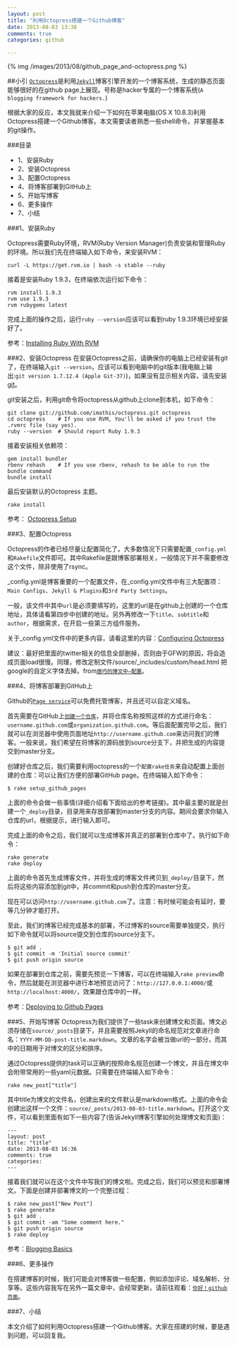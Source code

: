 ```yaml
---
layout: post
title: "利用Octopress搭建一个Github博客"
date: 2013-08-03 13:38
comments: true
categories: github

---
```


{% img /images/2013/08/github_page_and-octopress.png %}

##小引
[`Octopress`](http://octopress.org/)是利用[`Jekyll`](http://github.com/mojombo/jekyll)博客引擎开发的一个博客系统，生成的静态页面能够很好的在github page上展现。号称是hacker专属的一个博客系统(`A blogging framework for hackers.`)

根据大家的反应，本文我就来介绍一下如何在苹果电脑(OS X 10.8.3)利用Octopress搭建一个Github博客。本文需要读者熟悉一些shell命令，并掌握基本的git操作。

<!--more-->
###目录
* 1、安装Ruby
* 2、安装Octopress
* 3、配置Octopress
* 4、将博客部署到GitHub上
* 5、开始写博客
* 6、更多操作
* 7、小结


###1、安装Ruby

Octopress需要Ruby环境，RVM(Ruby Version Manager)负责安装和管理Ruby的环境。所以我们先在终端输入如下命令，来安装RVM：

```
curl -L https://get.rvm.io | bash -s stable --ruby
```

接着是安装Ruby 1.9.3，在终端依次运行如下命令：

```
rvm install 1.9.3
rvm use 1.9.3
rvm rubygems latest
```
完成上面的操作之后，运行`ruby --version`应该可以看到ruby 1.9.3环境已经安装好了。

参考：[Installing Ruby With RVM](http://octopress.org/docs/setup/rvm/)

  
###2、安装Octopress
在安装Octopress之前，请确保你的电脑上已经安装有git了，在终端输入`git --version`，应该可以看到电脑中的git版本(我电脑上输出:`git version 1.7.12.4 (Apple Git-37)`)，如果没有显示相关内容，请先安装[git](http://git-scm.com/)。

git安装之后，利用git命令将octopress从github上clone到本机，如下命令：

```
git clone git://github.com/imathis/octopress.git octopress
cd octopress    # If you use RVM, You'll be asked if you trust the .rvmrc file (say yes).
ruby --version  # Should report Ruby 1.9.3
```
接着安装相关依赖项：

```
gem install bundler
rbenv rehash    # If you use rbenv, rehash to be able to run the bundle command
bundle install
```
最后安装默认的Octopress 主题。
```
rake install
```

参考： [Octopress Setup](http://octopress.org/docs/setup/)
 
###3、配置Octopress

Octopress的作者已经尽量让配置简化了。大多数情况下只需要配置`_config.yml`和`Rakefile`文件即可。其中Rakefile是跟博客部署相关，一般情况下并不需要修改这个文件，除非使用了rsync。

_config.yml是博客重要的一个配置文件，在_config.yml文件中有三大配置项：`Main Configs`、`Jekyll & Plugins`和`3rd Party Settings`。

一般，该文件中其中`url`是必须要填写的，这里的url是在github上创建的一个仓库地址，具体请看第四步中创建的地址。另外再修改一下`title`、`subtitle`和`author`，根据需求，在开启一些第三方组件服务。

关于_config.yml文件中的更多内容，请看这里的内容：[Configuring Octopress](http://octopress.org/docs/configuring/)

建议：最好把里面的twitter相关的信息全部删掉，否则由于GFW的原因，将会造成页面load很慢。同理，修改定制文件/source/_includes/custom/head.html 把google的自定义字体去掉。from[`唐巧的博文中—配置`](http://blog.devtang.com/blog/2012/02/10/setup-blog-based-on-github/)。

 
###4、将博客部署到GitHub上

Github的[`Page service`](http://pages.github.com/)可以免费托管博客，并且还可以自定义域名。

首先需要在GitHub上[`创建一个仓库`](https://github.com/new)，并将仓库名称按照这样的方式进行命名：`username.github.com`或`organization.github.com`。等后面配置完毕之后，我们就可以在浏览器中使用页面地址`http://username.github.com`来访问我们的博客。一般来说，我们希望在将博客的源码放到source分支下，并把生成的内容提交到master分支。

创建好仓库之后，我们需要利用octopress的一个`配置rake任务`来自动配置上面创建的仓库：可以让我们方便的部署GitHub page。在终端输入如下命令：

```
$ rake setup_github_pages
```
上面的命令会做一些事情(详细介绍看下面给出的参考链接)。其中最主要的就是创建一个`_deploy`目录，目录用来存放部署到master分支的内容。期间会要求你输入仓库的url，根据提示，进行输入即可。

完成上面的命令之后，我们就可以生成博客并真正的部署到仓库中了。执行如下命令：
```
rake generate
rake deploy
```
上面的命令首先生成博客文件，并将生成的博客文件拷贝到`_deploy/`目录下，然后将这些内容添加到git中，并commit和push到仓库的master分支。

现在可以访问`http://username.github.com`了。注意：有时候可能会有延时，要等几分钟才能打开。

至此，我们的博客已经完成基本的部署，不过博客的source需要单独提交，执行如下命令就可以将source提交到仓库的source分支下。
```
$ git add .
$ git commit -m 'Initial source commit'
$ git push origin source
```

如果在部署到仓库之前，需要先预览一下博客，可以在终端输入`rake preview`命令，然后就能在浏览器中进行本地预览访问了：`http://127.0.0.1:4000/`或`http://localhost:4000/`，效果跟仓库中的一样。

参考：[Deploying to Github Pages](http://octopress.org/docs/deploying/)
 
###5、开始写博客
Octopress为我们提供了一些task来创建博文和页面。博文必须存储在`source/_posts`目录下，并且需要按照Jekyll的命名规范对文章进行命名：`YYYY-MM-DD-post-title.markdown`。文章的名字会被当做url的一部分，而其中的日期用于对博文的区分和排序。

通过Octopress提供的task可以正确的按照命名规范创建一个博文，并且在博文中会附带常用的一些yaml元数据。只需要在终端输入如下命令：

```
rake new_post["title"]
```
其中title为博文的文件名，创建出来的文件默认是markdown格式。上面的命令会创建出这样一个文件：`source/_posts/2013-08-03-title.markdown`。打开这个文件，可以看到里面有如下一些内容了(告诉Jekyll博客引擎如何处理博文和页面)：
```
---
layout: post
title: "title"
date: 2013-08-03 16:36
comments: true
categories: 
---
```
接着我们就可以在这个文件中写我们的博文啦。完成之后，我们可以预览和部署博文。下面是创建并部署博文的一个完整过程：

```
$ rake new_post["New Post"]
$ rake generate
$ git add .
$ git commit -am "Some comment here." 
$ git push origin source
$ rake deploy
```

参考：[Blogging Basics](http://octopress.org/docs/blogging/)
 
###6、更多操作

在搭建博客的时候，我们可能会对博客做一些配置，例如添加评论、域名解析、分享等。这些内容我写在另外一篇文章中，会经常更新，请前往观看：[`你好！github页面`](http://beyondvincent.com/blog/2013/07/27/107-hello-page-of-github/)。


###7、小结

本文介绍了如何利用Octopress搭建一个Github博客。大家在搭建的时候，要是遇到问题，可以回复我。
